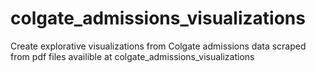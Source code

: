 # colgate_admissions_visualizations
Create explorative visualizations from Colgate admissions data scraped from pdf files availible at colgate_admissions_visualizations
